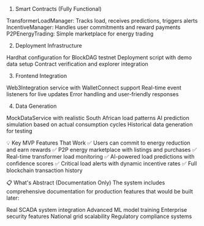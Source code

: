 1. Smart Contracts (Fully Functional)

TransformerLoadManager: Tracks load, receives predictions, triggers alerts
IncentiveManager: Handles user commitments and reward payments
P2PEnergyTrading: Simple marketplace for energy trading

2. Deployment Infrastructure

Hardhat configuration for BlockDAG testnet
Deployment script with demo data setup
Contract verification and explorer integration

3. Frontend Integration

Web3Integration service with WalletConnect support
Real-time event listeners for live updates
Error handling and user-friendly responses

4. Data Generation

MockDataService with realistic South African load patterns
AI prediction simulation based on actual consumption cycles
Historical data generation for testing

💡 Key MVP Features That Work
✅ Users can commit to energy reduction and earn rewards
✅ P2P energy marketplace with listings and purchases
✅ Real-time transformer load monitoring
✅ AI-powered load predictions with confidence scores
✅ Critical load alerts with dynamic incentive rates
✅ Full blockchain transaction history

📋 What's Abstract (Documentation Only)
The system includes comprehensive documentation for production features that would be built later:

Real SCADA system integration
Advanced ML model training
Enterprise security features
National grid scalability
Regulatory compliance systems